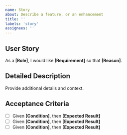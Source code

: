 ```yaml
---
name: Story
about: Describe a feature, or an enhancement
title: ''
labels: 'story'
assignees: ''
---
```


## User Story

As a **[Role]**, I would like **[Requirement]** so that **[Reason]**.

## Detailed Description

Provide additional details and context.

## Acceptance Criteria

- [ ] Given **[Condition]**, then **[Expected Result]**
- [ ] Given **[Condition]**, then **[Expected Result]**
- [ ] Given **[Condition]**, then **[Expected Result]**
